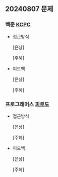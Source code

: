 ## 20240807 문제

### 백준 [KCPC](https://www.acmicpc.net/problem/3758)

- 접근방식

  [은상]
  
  [주혜] 
  

- 피드백

  [은상]
  
  [주혜]


### 프로그래머스 [피로도](https://school.programmers.co.kr/learn/courses/30/lessons/87946)

- 접근방식

  [은상]

  [주혜]
  
- 피드백

  [은상]
  
  [주혜]
  
  
